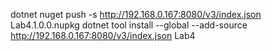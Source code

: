 dotnet nuget push -s http://192.168.0.167:8080/v3/index.json Lab4.1.0.0.nupkg 
dotnet tool install --global --add-source http://192.168.0.167:8080/v3/index.json Lab4
